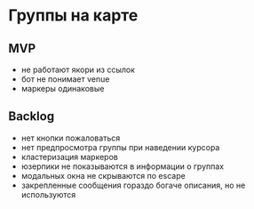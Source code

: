 # Группы на карте

## MVP

- не работают якори из ссылок
- бот не понимает venue
- маркеры одинаковые

## Backlog

- нет кнопки пожаловаться
- нет предпросмотра группы при наведении курсора
- кластеризация маркеров
- юзерпики не показываются в информации о группах
- модальных окна не скрываются по escape
- закрепленные сообщения гораздо богаче описания, но не используются
